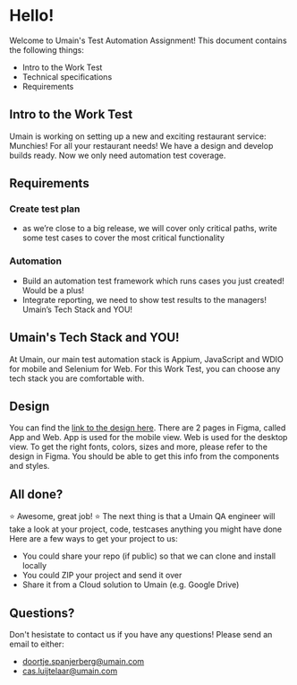 # Hello!

Welcome to Umain's Test Automation Assignment! This document contains the following things:

- Intro to the Work Test
- Technical specifications
- Requirements

## Intro to the Work Test

Umain is working on setting up a new and exciting restaurant service: Munchies! For all your restaurant needs! We have a design and develop builds ready. Now we only need automation test coverage.

## Requirements

### Create test plan

- as we’re close to a big release, we will cover only critical paths, write some test cases to cover the most critical functionality

### Automation

- Build an automation test framework which runs cases you just created!
Would be a plus!
- Integrate reporting, we need to show test results to the managers!
Umain’s Tech Stack and YOU!

## Umain's Tech Stack and YOU!

At Umain, our main test automation stack is Appium, JavaScript and WDIO for mobile and Selenium for Web. For this Work Test, you can choose any tech stack you are comfortable with.


## Design
You can find the [link to the design here](https://www.figma.com/file/263XJno7ii0uEaarJP9Ydw/Umain-Tech-Case?type=design&node-id=27%3A5682&mode=design&t=BPI3BgkmmHVtTdCb-1).
There are 2 pages in Figma, called App and Web. App is used for the mobile view. Web is used for the desktop view.
To get the right fonts, colors, sizes and more, please refer to the design in Figma. You should be able to get this info from the components and styles.

## All done?

:star: Awesome, great job! :star:
The next thing is that a Umain QA engineer will take a look at your project, code, testcases anything you might have done
Here are a few ways to get your project to us:

- You could share your repo (if public) so that we can clone and install locally
- You could ZIP your project and send it over
- Share it from a Cloud solution to Umain (e.g. Google Drive)

## Questions?

Don't hesistate to contact us if you have any questions! Please send an email to either:

- doortje.spanjerberg@umain.com
- cas.luijtelaar@umain.com

